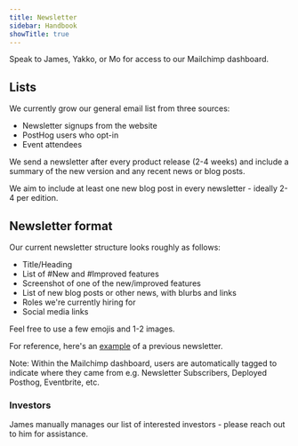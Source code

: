 ```yaml
---
title: Newsletter
sidebar: Handbook
showTitle: true
---
```


Speak to James, Yakko, or Mo for access to our Mailchimp dashboard.

## Lists

We currently grow our general email list from three sources:
- Newsletter signups from the website
- PostHog users who opt-in
- Event attendees

We send a newsletter after every product release (2-4 weeks) and include a summary of the new version and any recent news or blog posts. 

We aim to include at least one new blog post in every newsletter - ideally 2-4 per edition.

## Newsletter format

Our current newsletter structure looks roughly as follows:
- Title/Heading
- List of #New and #Improved features
- Screenshot of one of the new/improved features
- List of new blog posts or other news, with blurbs and links
- Roles we're currently hiring for
- Social media links

Feel free to use a few emojis and 1-2 images.

For reference, here's an [example](https://us19.campaign-archive.com/?e=__test_email__&u=292207b434c26e77b45153b96&id=a60742692b) of a previous newsletter.

Note: Within the Mailchimp dashboard, users are automatically tagged to indicate where they came from e.g. Newsletter Subscribers, Deployed Posthog, Eventbrite, etc.

### Investors

James manually manages our list of interested investors - please reach out to him for assistance.
